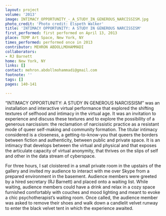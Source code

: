 ```yaml
---
layout: project
volume: '2013'
image: INTIMACY_OPPORTUNITY_-_A_STUDY_IN_GENEROUS_NARCISSISM.jpg
photo_credit: 'Photo credit: Elspeth Walker'
title: 'INTIMACY OPPORTUNITY: A STUDY IN GENEROUS NARCISSISM'
first_performed: first performed on April 13, 2013
place: TEMP Art Space, New York, NY
times_performed: performed once in 2013
contributor: MEHRON ABDOLLMOHAMMADI
collaborators:
- RJ Barnett
home: New York, NY
links: []
contact: mehron.abdollmohammadi@gmail.com
footnote: ''
tags: []
pages: 140-141

---
```


“INTIMACY OPPORTUNITY: A STUDY IN GENEROUS NARCISSISM” was an installation and interactive virtual performance that explored the shifting textures of selfhood and intimacy in the virtual age. It was an invitation to experience and discuss these textures and to explore the possibility of a generous narcissism: the reclamation of narcissistic practice as a resistant mode of queer self-making and community formation. The titular intimacy considered is a closeness, a getting-to-know-you that queers the borders between fiction and authenticity, between public and private space. It is an intimacy that develops between the virtual and physical and that exposes the articulate capacity of virtual anonymity, that thrives on the slips of self and other in the data stream of cyberspace.

For three hours, I sat cloistered in a small private room in the upstairs of the gallery and invited my audience to interact with me over Skype from a prepared environment in the basement. Audience members were greeted by a hired secretary (RJ Barnett) and placed onto a waiting list. While waiting, audience members could have a drink and relax in a cozy space furnished comfortably with couches and mood lighting and meant to evoke a chic psychotherapist’s waiting room. Once called, the audience member was asked to remove their shoes and walk down a candlelit velvet runway to enter the black velvet tent in which the experience awaited.
